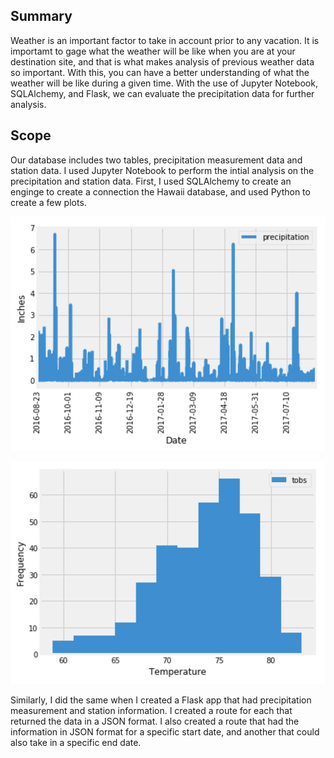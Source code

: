 ## Summary

Weather is an important factor to take in account prior to any vacation. It is importamt to gage what the weather will be like when you are at your destination site, and that is what makes analysis of previous weather data so important. With this, you can have a better understanding of what the weather will be like during a given time. With the use of Jupyter Notebook, SQLAlchemy, and Flask, we can evaluate the precipitation data for further analysis.


## Scope

Our database includes two tables, precipitation measurement data and station data. I used Jupyter Notebook to perform the intial analysis on the precipitation and station data. First, I used SQLAlchemy to create an enginge to create a connection the Hawaii database, and used Python to create a few plots.

![Precipitation Data](Images/precipitation.png)

![Temperature Data](Images/station-histogram.png)

Similarly, I did the same when I created a Flask app that had precipitation measurement and station information. I created a route for each that returned the data in a JSON format. I also created a route that had the information in JSON format for a specific start date, and another that could also take in a specific end date.
